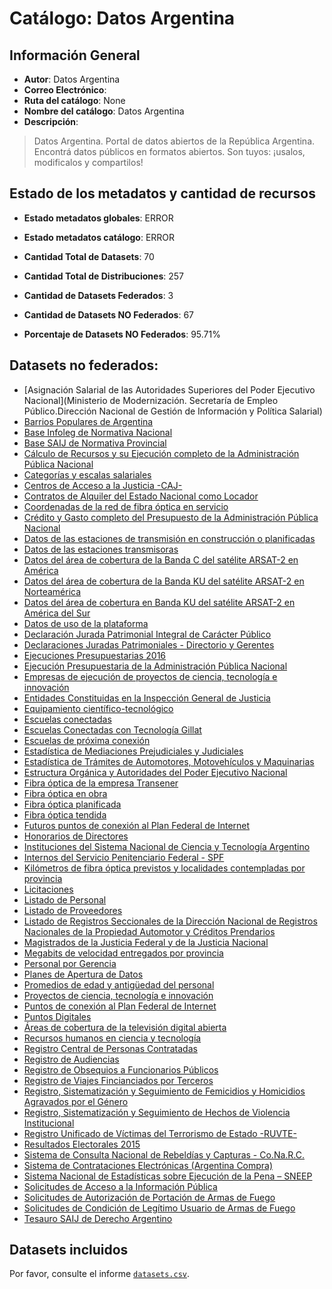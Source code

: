 
# Catálogo: Datos Argentina

## Información General

- **Autor**: Datos Argentina
- **Correo Electrónico**: 
- **Ruta del catálogo**: None
- **Nombre del catálogo**: Datos Argentina
- **Descripción**:

> Datos Argentina. Portal de datos abiertos de la República Argentina. Encontrá datos públicos en formatos abiertos. Son tuyos: ¡usalos, modificalos y compartilos!

## Estado de los metadatos y cantidad de recursos

- **Estado metadatos globales**: ERROR
- **Estado metadatos catálogo**: ERROR
- **Cantidad Total de Datasets**: 70
- **Cantidad Total de Distribuciones**: 257

- **Cantidad de Datasets Federados**: 3
- **Cantidad de Datasets NO Federados**: 67
- **Porcentaje de Datasets NO Federados**: 95.71%

## Datasets no federados:

- [Asignación Salarial de las Autoridades Superiores del Poder Ejecutivo Nacional](Ministerio de Modernización. Secretaría  de Empleo Público.Dirección Nacional de Gestión de Información y Política Salarial)
- [Barrios Populares de Argentina](https://www.argentina.gob.ar/barriospopulares)
- [Base Infoleg de Normativa Nacional](http://www.infoleg.gob.ar)
- [Base SAIJ de Normativa Provincial]()
- [Cálculo de Recursos y su Ejecución completo de la Administración Pública Nacional](http://sitiodelciudadano.mecon.gov.ar/sici/set_de_datos_vigente.html)
- [Categorías y escalas salariales](http://datos.arsat.com.ar/dataviews/238683/categorias-y-escalas-salariales/)
- [Centros de Acceso a la Justicia -CAJ-](http://www.jus.gob.ar/accesoalajusticia.aspx)
- [Contratos de Alquiler del Estado Nacional como Locador]()
- [Coordenadas de la red de fibra óptica en servicio](http://datos.arsat.com.ar/dataviews/236038/coordenadas-de-la-red-de-fibra-optica-en-servicio/)
- [Crédito y Gasto completo del Presupuesto de la Administración Pública Nacional]()
- [Datos de las estaciones de transmisión en construcción o planificadas](http://datos.arsat.com.ar/dataviews/238760/datos-de-las-estaciones-de-transmision-en-construccion-o-planificadas/)
- [Datos de las estaciones transmisoras](http://datos.arsat.com.ar/dataviews/236036/datos-de-las-estaciones-transmisoras/)
- [Datos del área de cobertura de la Banda C del satélite ARSAT-2 en América](http://datos.arsat.com.ar/dataviews/236043/datos-del-area-de-cobertura-de-la-banda-c-del-satelite-arsat-2-en-america/)
- [Datos del área de cobertura de la Banda KU del satélite ARSAT-2 en Norteamérica](http://datos.arsat.com.ar/dataviews/236045/datos-del-area-de-cobertura-de-la-banda-ku-del-satelite-arsat-2-en-norteamerica/)
- [Datos del área de cobertura en Banda KU del satélite ARSAT-2 en América del Sur](http://datos.arsat.com.ar/dataviews/236048/datos-del-area-de-cobertura-en-banda-ku-del-satelite-arsat-2-en-america-del-sur/)
- [Datos de uso de la plataforma](http://datos.arsat.com.ar/dataviews/235920/datos-de-uso-de-la-plataforma/)
- [Declaración Jurada Patrimonial Integral de Carácter Público](https://www2.jus.gov.ar/consultaddjj)
- [Declaraciones Juradas Patrimoniales - Directorio y Gerentes](http://datos.arsat.com.ar/dataviews/237547/declaraciones-juradas-patrimoniales-directorio-y-gerentes/)
- [Ejecuciones Presupuestarias 2016](http://datos.arsat.com.ar/dataviews/238049/ejecuciones-presupuestarias-2016/)
- [Ejecución Presupuestaria de la Administración Pública Nacional](http://sitiodelciudadano.mecon.gov.ar )
- [Empresas de ejecución de proyectos de ciencia, tecnología e innovación](http://www.sicytar.mincyt.gob.ar)
- [Entidades Constituidas en la Inspección General de Justicia]()
- [Equipamiento científico-tecnológico](http://sistemasnacionales.mincyt.gob.ar/)
- [Escuelas conectadas](http://datos.arsat.com.ar/dataviews/237424/escuelas-conectadas/)
- [Escuelas Conectadas con Tecnología Gillat](http://datos.arsat.com.ar/dataviews/238752/escuelas-conectadas-con-tecnologia-gillat/)
- [Escuelas de próxima conexión](http://datos.arsat.com.ar/dataviews/237426/escuelas-de-proxima-conexion/)
- [Estadística de Mediaciones Prejudiciales y Judiciales]()
- [Estadística de Trámites de Automotores, Motovehículos y Maquinarias](http://www.dnrpa.gov.ar)
- [Estructura Orgánica y Autoridades del Poder Ejecutivo Nacional](http://mapadelestado.modernizacion.gob.ar)
- [Fibra óptica de la empresa Transener](http://datos.arsat.com.ar/dataviews/238787/fibra-optica-de-la-empresa-transener/)
- [Fibra óptica en obra](http://datos.arsat.com.ar/dataviews/238756/fibra-optica-en-obra/)
- [Fibra óptica planificada](http://datos.arsat.com.ar/dataviews/238757/fibra-optica-planificada/)
- [Fibra óptica tendida](http://datos.arsat.com.ar/dataviews/238754/fibra-optica-tendida/)
- [Futuros puntos de conexión al Plan Federal de Internet](http://datos.arsat.com.ar/dataviews/238746/futuros-puntos-de-conexion-al-plan-federal-de-internet/)
- [Honorarios de Directores](http://datos.arsat.com.ar/dataviews/238788/honorarios-de-directores/)
- [Instituciones del Sistema Nacional de Ciencia y Tecnología Argentino](http://www.sicytar.mincyt.gob.ar/)
- [Internos del Servicio Penitenciario Federal - SPF]()
- [Kilómetros de fibra óptica previstos y localidades contempladas por provincia](http://datos.arsat.com.ar/dataviews/236003/kilometros-de-fibra-optica-previstos-y-localidades-contempladas-por-provincia/)
- [Licitaciones](http://datos.arsat.com.ar/dataviews/237560/licitaciones/)
- [Listado de Personal](http://datos.arsat.com.ar/dataviews/238682/listado-de-personal/)
- [Listado de Proveedores](http://datos.arsat.com.ar/dataviews/237843/listado-de-proveedores/)
- [Listado de Registros Seccionales de la Dirección Nacional de Registros Nacionales de la Propiedad Automotor y Créditos Prendarios]()
- [Magistrados de la Justicia Federal y de la Justicia Nacional]()
- [Megabits de velocidad entregados por provincia](http://datos.arsat.com.ar/dataviews/235847/megabits-de-velocidad-entregados-por-provincia/)
- [Personal por Gerencia](http://datos.arsat.com.ar/dataviews/238091/personal-por-gerencia/)
- [Planes de Apertura de Datos](https://datosgobar.github.io/pad)
- [Promedios de edad y antigüedad del personal](http://datos.arsat.com.ar/dataviews/238094/promedios-de-edad-y-antiguedad-del-personal/)
- [Proyectos de ciencia, tecnología e innovación](http://www.sicytar.mincyt.gob.ar/)
- [Puntos de conexión al Plan Federal de Internet](http://datos.arsat.com.ar/dataviews/238001/puntos-de-conexion-al-plan-federal-de-internet/)
- [Puntos Digitales](http://puntodigital.gob.ar/)
- [Áreas de cobertura de la televisión digital abierta](http://datos.arsat.com.ar/dataviews/236037/areas-de-cobertura-de-la-television-digital-abierta/)
- [Recursos humanos en ciencia y tecnología](http://www.sicytar.mincyt.gob.ar/)
- [Registro Central de Personas Contratadas](http://www.sgp.gob.ar/sitio/empleo/regimenes/contratados/listadocontratados/todos_los_contratos_mensuales/index_main_rcpc.html)
- [Registro de Audiencias](http://datos.arsat.com.ar/dataviews/237549/registro-de-audiencias/)
- [Registro de Obsequios a Funcionarios Públicos](https://www.argentina.gob.ar/consultar-sobre-regimen-de-obsequios-funcionarios-publicos)
- [Registro de Viajes Fincianciados por Terceros](https://www.argentina.gob.ar/consultar-sobre-regimen-de-obsequios-funcionarios-publicos)
- [Registro, Sistematización y Seguimiento de Femicidios y Homicidios Agravados por el Género]()
- [Registro, Sistematización y Seguimiento de Hechos de Violencia Institucional]()
- [Registro Unificado de Víctimas del Terrorismo de Estado -RUVTE-](http://www.jus.gob.ar/derechoshumanos/areas-tematicas/ruvte.aspx)
- [Resultados Electorales 2015](http://www.elecciones.gob.ar/articulo_princ.php?secc=2&sub_secc=8)
- [Sistema de Consulta Nacional de Rebeldías y Capturas - Co.Na.R.C.]()
- [Sistema de Contrataciones Electrónicas  (Argentina Compra)](https://www.argentinacompra.gov.ar/contrataciones)
- [Sistema Nacional de Estadísticas sobre Ejecución de la Pena – SNEEP]()
- [Solicitudes de Acceso a la Información Pública](http://www.mininterior.gov.ar/inicio/index.php)
- [Solicitudes de Autorización de Portación de Armas de Fuego]()
- [Solicitudes de Condición de Legítimo Usuario de Armas de Fuego]()
- [Tesauro SAIJ de Derecho Argentino]()

## Datasets incluidos

Por favor, consulte el informe [`datasets.csv`](datasets.csv).

